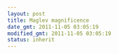 ```yaml
---
layout: post
title: Maglev magnificence
date_gmt: 2011-11-05 03:05:19
modified_gmt: 2011-11-05 03:05:19
status: inherit
---
```


